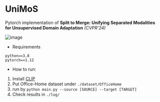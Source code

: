 # UniMoS
Pytorch implementation of **Split to Merge: Unifying Separated Modalities for Unsupervised Domain Adaptation** *(CVPR'24)*

![image](https://github.com/TL-UESTC/UniMoS/assets/68037940/057f1df9-2b2f-4476-a104-1c2361bc7a45)

- Requirements
```
python==3.8
pytorch==1.12
```

- How to run:
1. Install [CLIP](https://github.com/openai/CLIP)
2. Put Office-Home dataset under `./dataset/OfficeHome`
3. run by `python main.py --source [SOURCE] --target [TARGET]`
4. Check results in `./log/`
